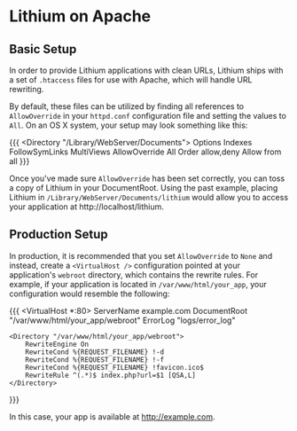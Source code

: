# Lithium on Apache

## Basic Setup

In order to provide Lithium applications with clean URLs, Lithium ships with a set of `.htaccess` files for use with Apache, which will handle URL rewriting.

By default, these files can be utilized by finding all references to `AllowOverride` in your `httpd.conf` configuration file and setting the values to `All`. On an OS X system, your setup may look something like this:

{{{
<Directory "/Library/WebServer/Documents">
    Options Indexes FollowSymLinks MultiViews
    AllowOverride All
    Order allow,deny
    Allow from all
</Directory>
}}}

Once you've made sure `AllowOverride` has been set correctly, you can toss a copy of Lithium in your DocumentRoot. Using the past example, placing Lithium in `/Library/WebServer/Documents/lithium` would allow you to access your application at http://localhost/lithium.

## Production Setup

In production, it is recommended that you set `AllowOverride` to `None` and instead, create a `<VirtualHost />` configuration pointed at your application's `webroot` directory, which contains the rewrite rules. For example, if your application is located in `/var/www/html/your_app`, your configuration would resemble the following:

{{{
<VirtualHost *:80>
	ServerName example.com
	DocumentRoot "/var/www/html/your_app/webroot"
	ErrorLog "logs/error_log"

	<Directory "/var/www/html/your_app/webroot">
		RewriteEngine On
		RewriteCond %{REQUEST_FILENAME} !-d
		RewriteCond %{REQUEST_FILENAME} !-f
		RewriteCond %{REQUEST_FILENAME} !favicon.ico$
		RewriteRule ^(.*)$ index.php?url=$1 [QSA,L]
	</Directory>
</VirtualHost>
}}}

In this case, your app is available at http://example.com.